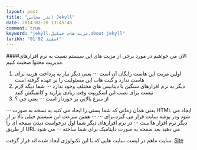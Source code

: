 ```yaml
---
layout: post
title: "اندر محاسن Jekyll"
date: 2014-02-20 13:45:45
comment: true
keyword: "jekyll,مزیت های جیکیل,about jekyll"
tarikh: "01 اسفند 92"
---
```

####الان می خواهیم در مورد برخی از مزیت های این سیستم نسبت به نرم افزارهای مدیریت محتوا صحبت کنیم.
1. اولین مزیت این  هاست رایگان آن است
⋅⋅⋅   یعنی دیگر نیاز به پرداخت هزینه برای هاست ندارد و گیت هاب این مسئولیت را بر عهده گرفته است
2. دیگر به نرم افزارهای سنگین با دیتابیس های مختلف وجود ندارد
⋅⋅⋅  شما دیگه لازم نیست برای نصب این اسکریپت وقت زیادی بزارید و کاتفیگش کنید
3. از سرع بالایی بر خوردار است
⋅⋅⋅   یعنی چی ؟


⋅⋅⋅   یعنی همان زمانی که شما پستی را ایجاد می کنید یه نسخه به صورت HTML ایجاد می شود ودر پوشه سایت قرار می گیرد،برای ⋅⋅⋅ ⋅⋅⋅ همین    سرعت این سیستم خیلی بالا تر از دیگر نرم افزار هااست
⋅⋅⋅   در نرم افزارهای دیگر شما اول درخواست دیدن صفحه ای را از طریق URL می دهید بعد صفحه به صورت داینامیک برای شما ساخته ⋅⋅⋅ می    شود

سایت ماهم در لیست سایت هایی که با این تکنولوژی ایجاد شده اند قرار گرفت.
[Site](https://github.com/jekyll/jekyll/wiki/sites) 

